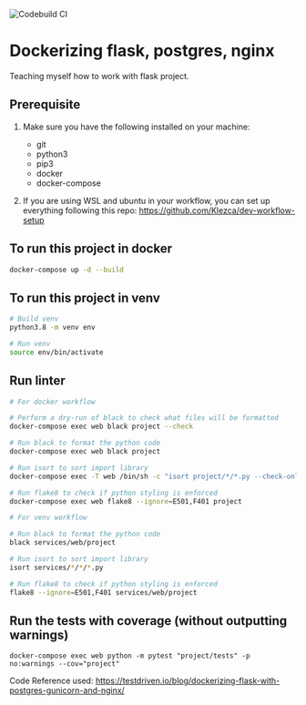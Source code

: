 ![Codebuild CI](https://codebuild.ap-southeast-2.amazonaws.com/badges?uuid=eyJlbmNyeXB0ZWREYXRhIjoiQThZQy9jNkdDdGlwaUJaK3BPR3p1WHBKS0VqRGJHby9WTFExS3ZSdzVwZkNWNEVxaWlOMWE0aWR5dERPWnhnUTNEMC9rU0pxZDBXU0dzT3NhVUR3ampvPSIsIml2UGFyYW1ldGVyU3BlYyI6Ii9qOHZjSGwxaUNGLytDSUMiLCJtYXRlcmlhbFNldFNlcmlhbCI6MX0%3D&branch=master)

# Dockerizing flask, postgres, nginx

Teaching myself how to work with flask project.

## Prerequisite

1. Make sure you have the following installed on your machine:

   - git
   - python3
   - pip3
   - docker
   - docker-compose

2. If you are using WSL and ubuntu in your workflow, you can set up everything following this repo: <https://github.com/Klezca/dev-workflow-setup>

## To run this project in docker

```bash
docker-compose up -d --build
```

## To run this project in venv

```bash
# Build venv
python3.8 -m venv env

# Run venv
source env/bin/activate
```

## Run linter

```bash
# For docker workflow

# Perform a dry-run of black to check what files will be formatted
docker-compose exec web black project --check

# Run black to format the python code
docker-compose exec web black project

# Run isort to sort import library
docker-compose exec -T web /bin/sh -c "isort project/*/*.py --check-only"

# Run flake8 to check if python styling is enforced
docker-compose exec web flake8 --ignore=E501,F401 project
```

```bash
# For venv workflow

# Run black to format the python code
black services/web/project

# Run isort to sort import library
isort services/*/*/*.py

# Run flake8 to check if python styling is enforced
flake8 --ignore=E501,F401 services/web/project
```

## Run the tests with coverage (without outputting warnings)

```docker
docker-compose exec web python -m pytest "project/tests" -p no:warnings --cov="project"
```

Code Reference used: <https://testdriven.io/blog/dockerizing-flask-with-postgres-gunicorn-and-nginx/>
